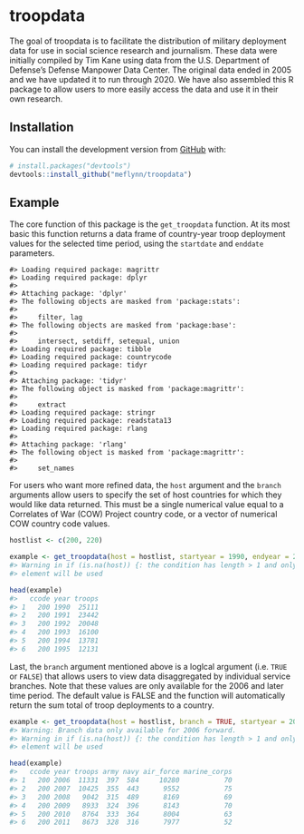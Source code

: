 
<!-- README.md is generated from README.Rmd. Please edit that file -->

# troopdata

<!-- badges: start -->
<!-- badges: end -->

The goal of troopdata is to facilitate the distribution of military
deployment data for use in social science research and journalism. These
data were initially compiled by Tim Kane using data from the U.S.
Department of Defense’s Defense Manpower Data Center. The original data
ended in 2005 and we have updated it to run through 2020. We have also
assembled this R package to allow users to more easily access the data
and use it in their own research.

## Installation

You can install the development version from
[GitHub](https://github.com/) with:

``` r
# install.packages("devtools")
devtools::install_github("meflynn/troopdata")
```

## Example

The core function of this package is the `get_troopdata` function. At
its most basic this function returns a data frame of country-year troop
deployment values for the selected time period, using the `startdate`
and `enddate` parameters.

    #> Loading required package: magrittr
    #> Loading required package: dplyr
    #> 
    #> Attaching package: 'dplyr'
    #> The following objects are masked from 'package:stats':
    #> 
    #>     filter, lag
    #> The following objects are masked from 'package:base':
    #> 
    #>     intersect, setdiff, setequal, union
    #> Loading required package: tibble
    #> Loading required package: countrycode
    #> Loading required package: tidyr
    #> 
    #> Attaching package: 'tidyr'
    #> The following object is masked from 'package:magrittr':
    #> 
    #>     extract
    #> Loading required package: stringr
    #> Loading required package: readstata13
    #> Loading required package: rlang
    #> 
    #> Attaching package: 'rlang'
    #> The following object is masked from 'package:magrittr':
    #> 
    #>     set_names

For users who want more refined data, the `host` argument and the
`branch` arguments allow users to specify the set of host countries for
which they would like data returned. This must be a single numerical
value equal to a Correlates of War (COW) Project country code, or a
vector of numerical COW country code values.

``` r
hostlist <- c(200, 220)

example <- get_troopdata(host = hostlist, startyear = 1990, endyear = 2020)
#> Warning in if (is.na(host)) {: the condition has length > 1 and only the first
#> element will be used

head(example)
#>   ccode year troops
#> 1   200 1990  25111
#> 2   200 1991  23442
#> 3   200 1992  20048
#> 4   200 1993  16100
#> 5   200 1994  13781
#> 6   200 1995  12131
```

Last, the `branch` argument mentioned above is a loglcal argument
(i.e. `TRUE` or `FALSE`) that allows users to view data disaggregated by
individual service branches. Note that these values are only available
for the 2006 and later time period. The default value is FALSE and the
function will automatically return the sum total of troop deployments to
a country.

``` r
example <- get_troopdata(host = hostlist, branch = TRUE, startyear = 2006, endyear = 2020)
#> Warning: Branch data only available for 2006 forward.
#> Warning in if (is.na(host)) {: the condition has length > 1 and only the first
#> element will be used

head(example)
#>   ccode year troops army navy air_force marine_corps
#> 1   200 2006  11331  397  584     10280           70
#> 2   200 2007  10425  355  443      9552           75
#> 3   200 2008   9042  315  489      8169           69
#> 4   200 2009   8933  324  396      8143           70
#> 5   200 2010   8764  333  364      8004           63
#> 6   200 2011   8673  328  316      7977           52
```
